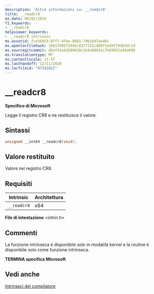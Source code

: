 ```yaml
---
description: 'Altre informazioni su: __readcr8'
title: __readcr8
ms.date: 09/02/2019
f1_keywords:
- __readcr8
helpviewer_keywords:
- __readcr8 intrinsic
ms.assetid: fce16953-87ff-4fbe-8081-7962b97ae46c
ms.openlocfilehash: 1961f00575956c8377131cd0871e59f79db5dc1d
ms.sourcegitcommit: d6af41e42699628c3e2e6063ec7b03931a49a098
ms.translationtype: MT
ms.contentlocale: it-IT
ms.lasthandoff: 12/11/2020
ms.locfileid: "97341022"
---
```

# <a name="__readcr8"></a>__readcr8

**Specifico di Microsoft**

Legge il registro CR8 e ne restituisce il valore.

## <a name="syntax"></a>Sintassi

```C
unsigned __int64 __readcr8(void);
```

## <a name="return-value"></a>Valore restituito

Valore nel registro CR8.

## <a name="requirements"></a>Requisiti

|Intrinsic|Architettura|
|---------------|------------------|
|`__readcr8`|x64|

**File di intestazione** \<intrin.h>

## <a name="remarks"></a>Commenti

La funzione intrinseca è disponibile solo in modalità kernel e la routine è disponibile solo come funzione intrinseca.

**TERMINA specifica Microsoft**

## <a name="see-also"></a>Vedi anche

[Intrinseci del compilatore](../intrinsics/compiler-intrinsics.md)

